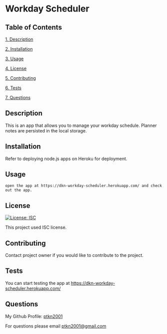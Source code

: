 # Workday Scheduler

## Table of Contents

[1. Description](#description)

[2. Installation](#installation)

[3. Usage](#usage)

[4. License](#license)

[5. Contributing](#contributing)

[6. Tests](#tests)

[7. Questions](#questions)

## Description

This is an app that allows you to manage your workday schedule. Planner notes are persisted in the local storage.

## Installation

Refer to deploying node.js apps on Heroku for deployment.

## Usage

```
open the app at https://dkn-workday-scheduler.herokuapp.com/ and check out the app.
```

## License

[![License: ISC](https://img.shields.io/badge/License-ISC-blue.svg)](https://opensource.org/licenses/ISC)

This project used ISC license.

## Contributing

Contact project owner if you would like to contribute to the project.

## Tests

You can start testing the app at https://dkn-workday-scheduler.herokuapp.com/

## Questions

My Github Profile: [ptkn2001](https://github.com/ptkn2001)

For questions please email [ptkn2001@gmail.com](mailto://ptkn2001@gmail.com)
